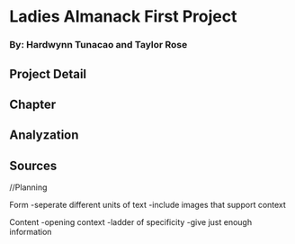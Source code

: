 # Ladies Almanack First Project

### By: Hardwynn Tunacao and Taylor Rose

## Project Detail

## Chapter

## Analyzation

## Sources

//Planning

Form 
-seperate different units of text
-include  images that support context

Content
-opening context
-ladder of specificity
-give just enough information
